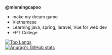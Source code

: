 <b>@mlemingcapoo</b>
- make my dream game
- Vietnamese
- Learning java, spring, laravel, Vue for web dev
- FPT College





[![Top Langs](https://github-readme-stats.vercel.app/api/top-langs/?username=mlemingcapoo&langs_count=6&show_icons=true&theme=gotham)](https://github.com/anuraghazra/github-readme-stats) 
<br>
[![Anurag's GitHub stats](https://github-readme-stats.vercel.app/api?username=mlemingcapoo&show_icons=true&theme=gotham)](https://github.com/anuraghazra/github-readme-stats)
<!---
mlemingcapoo/mlemingcapoo is a ✨ special ✨ repository because its `README.md` (this file) appears on your GitHub profile.
You can click the Preview link to take a look at your changes.
--->

